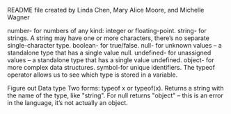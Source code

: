 README file created by Linda Chen, Mary Alice Moore, and Michelle Wagner

number- for numbers of any kind: integer or floating-point.
string- for strings. A string may have one or more characters, there’s no separate single-character type.
boolean- for true/false.
null- for unknown values – a standalone type that has a single value null.
undefined- for unassigned values – a standalone type that has a single value undefined.
object- for more complex data structures.
symbol-for unique identifiers.
The typeof operator allows us to see which type is stored in a variable.

Figure out Data type Two forms: typeof x or typeof(x).
Returns a string with the name of the type, like "string".
For null returns "object" – this is an error in the language, it’s not actually an object.
